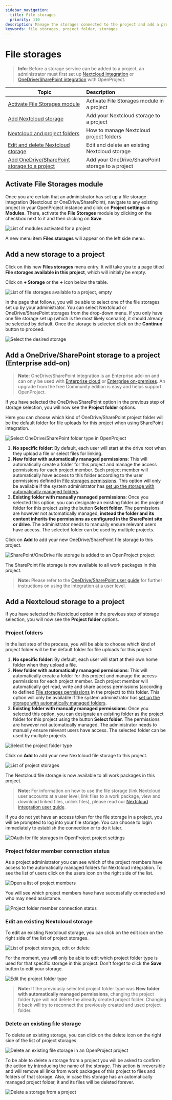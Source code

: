 ```yaml
---
sidebar_navigation:
  title: File storages
  priority: 110
description: Manage the storages connected to the project and add a project folder.
keywords: file storages, project folder, storages
---
```

# File storages

> **Info**: Before a storage service can be added to a project, an administrator must first set up [Nextcloud integration](../../../../system-admin-guide/integrations/nextcloud/) or [OneDrive/SharePoint integration](../../../../system-admin-guide/integrations/one-drive/) with OpenProject.

| Topic                                                                                                            | Description                                       |
|------------------------------------------------------------------------------------------------------------------|:--------------------------------------------------|
| [Activate File Storages module](#activate-file-storages-module)                                                  | Activate File Storages module in a project        |
| [Add Nextcloud storage](#add-a-nextcloud-storage-to-a-project)                                                   | Add your Nextcloud storage to a project           |
| [Nextcloud and project folders](#project-folders)                                                                | How to manage Nextcloud project folders           |
| [Edit and delete Nextcloud storage](#edit-an-existing-nextcloud-storage)                                         | Edit and delete an existing Nextcloud storage     |
| [Add OneDrive/SharePoint storage to a project](#add-a-onedrivesharepoint-storage-to-a-project-enterprise-add-on) | Add your OneDrive/SharePoint storage to a project |

## Activate File Storages module

Once you are certain that an administrator has set up a file storage integration (Nextcloud or OneDrive/SharePoint), navigate to any existing project in your OpenProject instance and click on **Project settings -> Modules**. There, activate the **File Storages** module by clicking on the checkbox next to it and then clicking on **Save**.

![List of modules activated for a project](project-modules.png)

A new menu item **Files storages** will appear on the left side menu.

## Add a new storage to a project

Click on this new **Files storages** menu entry. It will take you to a page titled **File storages available in this project**, which will initially be empty.

Click on **+ Storage** or the **+** icon below the table.

![List of file storages available to a project, empty](file-storages-available-in-project.png)

In the page that follows, you will be able to select one of the file storages set up by your administrator. You can select Nextcloud or OneDrive/SharePoint storages from the drop-down menu. If you only have one file storage set up (which is the most likely scenario), it should already be selected by default. Once the storage is selected click on the **Continue** button to proceed.

![Select the desired storage](storage-add-new.png)

## Add a OneDrive/SharePoint storage to a project (Enterprise add-on)

> **Note**: OneDrive/SharePoint integration is an Enterprise add-on and can only be used with [Enterprise cloud](../../../../enterprise-guide/enterprise-cloud-guide/) or [Enterprise on-premises](../../../../enterprise-guide/enterprise-on-premises-guide/). An upgrade from the free Community edition is easy and helps support OpenProject.

If you have selected the OneDrive/SharePoint option in the previous step of storage selection, you will now see the **Project folder** options.

Here you can choose which kind of OneDrive/SharePoint project folder will be the default folder for file uploads for this project when using SharePoint integration.

![Select OneDrive/SharePoint folder type in OpenProject](onedrive-storage-add-folders-new.png)

1. **No specific folder**: By default, each user will start at the drive root when they upload a file or select files for linking.
2. **New folder with automatically managed permissions**: This will automatically create a folder for this project and manage the access permissions for each project member. Each project member will automatically have access to this folder according to the user permissions defined in [File storages permissions](../../../../system-admin-guide/users-permissions/roles-permissions/#permissions). This option will only be available if the system administrator has [set up the storage with automatically managed folders](../../../../system-admin-guide/integrations/one-drive/).
3. **Existing folder with manually managed permissions**: Once you selected this option, you can designate an existing folder as the project folder for this project using the button **Select folder**. The permissions are however not automatically managed, **instead the folder and its content inherits the permissions as configured in the SharePoint site or drive**. The administrator needs to manually ensure relevant users have access. The selected folder can be used by multiple projects.

Click on **Add** to add your new OneDrive/SharePoint file storage to this project.

![SharePoint/OneDrive file storage is added to an OpenProject project](sharepoint-storage-set.png)

The SharePoint file storage is now available to all work packages in this project.

> **Note:** Please refer to the [OneDrive/SharePoint user guide](../../../file-management/one-drive-integration) for further instructions on using the integration at a user level.

## Add a Nextcloud storage to a project

If you have selected the Nextcloud option in the previous step of storage selection, you will now see the **Project folder** options.

### Project folders

In the last step of the process, you will be able to choose which kind of project folder will be the default folder for file uploads for this project:

1. **No specific folder**: By default, each user will start at their own home folder when they upload a file.
2. **New folder with automatically managed permissions**: This will automatically create a folder for this project and manage the access permissions for each project member. Each project member will automatically get read, write and share access permissions (according to defined [File storages permissions](../../../../system-admin-guide/users-permissions/roles-permissions/#permissions) in the project) to this folder. This option will only be available if the system administrator has [set up the storage with automatically managed folders](../../../../system-admin-guide/integrations/nextcloud/).
3. **Existing folder with manually managed permissions**: Once you selected this option, you can designate an existing folder as the project folder for this project using the button **Select folder**. The permissions are however not automatically managed. The administrator needs to manually ensure relevant users have access. The selected folder can be used by multiple projects.

![Select the project folder type](storage-add-project-folder.png)

Click on **Add** to add your new Nextcloud file storage to this project.

![List of project storages](storage-list.png)

The Nextcloud file storage is now available to all work packages in this project.

> **Note:** For information on how to use the file storage (link Nextcloud user accounts at a user level, link files to a work package, view and download linked files, unlink files), please read our [Nextcloud integration user guide](../../../file-management/nextcloud-integration/).

If you do not yet have an access token for the file storage in a project, you will be prompted to log into your file storage. You can choose to login immediately to establish the connection or to do it later.

![OAuth for file storages in OpenProject project settings](file-storages-oauth-nudge-nextcloud.png)

### Project folder member connection status

As a project administrator you can see which of the project members have access to the automatically managed folders for Nextcloud integration. To see the list of users click on the users icon on the right side of the list.

![Open a list of project members](storage-list-members.png)

You will see which project members have have successfully connected and who may need assistance.

![Project folder member connection status](storage-list-member-status.png)

### Edit an existing Nextcloud storage

To edit an existing Nextcloud storage, you can click on the edit icon on the right side of the list of project storages.

![List of project storages, edit or delete](storage-list-edit-delete.png)

For the moment, you will only be able to edit which project folder type is used for that specific storage in this project. Don't forget to click the **Save** button to edit your storage.

![Edit the project folder type](storage-edit.png)

> **Note:** If the previously selected project folder type was **New folder with automatically managed permissions**, changing the project folder type will not delete the already created project folder. Changing it back will try to reconnect the previously created and used project folder.

### Delete an existing file storage

To delete an existing storage, you can click on the delete icon on the right side of the list of project storages.

![Delete an existing file storage in an OpenProject project](storage_delete_icon.png)

To be able to delete a storage from a project you will be asked to confirm the action by introducing the name of the storage. This action is irreversible and will remove all links from work packages of this project to files and folders of that storage. Also, in case this storage has an automatically managed project folder, it and its files will be deleted forever.

![Delete a storage from a project](storage-delete.png)
